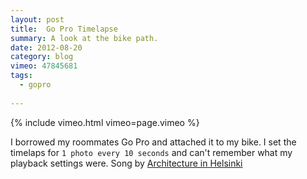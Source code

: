 ```yaml
---
layout: post
title:  Go Pro Timelapse
summary: A look at the bike path.
date: 2012-08-20
category: blog
vimeo: 47845681
tags:
  - gopro
  
---
```


{% include vimeo.html vimeo=page.vimeo %}

I borrowed my roommates Go Pro and attached it to my bike. I set the timelaps for `1 photo every 10 seconds` and can't remember what my playback settings were. Song by [Architecture in Helsinki](1)




[1]: https://www.facebook.com/architectureinhelsinki
